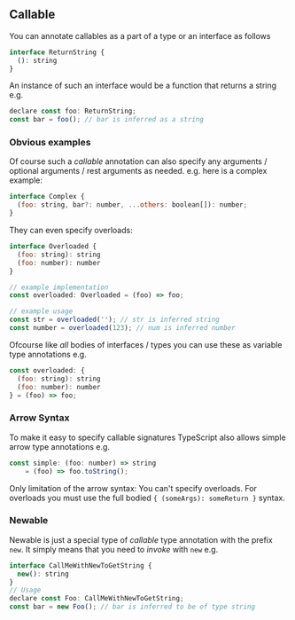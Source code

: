 ## Callable
You can annotate callables as a part of a type or an interface as follows 

```js
interface ReturnString {
  (): string
}
```
An instance of such an interface would be a function that returns a string e.g. 

```js
declare const foo: ReturnString;
const bar = foo(); // bar is inferred as a string
```

### Obvious examples
Of course such a *callable* annotation can also specify any arguments / optional arguments / rest arguments as needed. e.g. here is a complex example: 

```js
interface Complex {
  (foo: string, bar?: number, ...others: boolean[]): number;
}
```
They can even specify overloads: 
```js
interface Overloaded {
  (foo: string): string
  (foo: number): number
}

// example implementation
const overloaded: Overloaded = (foo) => foo;

// example usage
const str = overloaded(''); // str is inferred string
const number = overloaded(123); // num is inferred number
```

Ofcourse like *all* bodies of interfaces / types you can use these as variable type annotations e.g. 

```js
const overloaded: {
  (foo: string): string
  (foo: number): number
} = (foo) => foo;
```

### Arrow Syntax
To make it easy to specify callable signatures TypeScript also allows simple arrow type annotations e.g. 

```js
const simple: (foo: number) => string
    = (foo) => foo.toString();
```

Only limitation of the arrow syntax: You can't specify overloads. For overloads you must use the full bodied `{ (someArgs): someReturn }` syntax. 

### Newable

Newable is just a special type of *callable* type annotation with the prefix `new`. It simply means that you need to *invoke* with `new` e.g. 

```js
interface CallMeWithNewToGetString {
  new(): string
}
// Usage 
declare const Foo: CallMeWithNewToGetString;
const bar = new Foo(); // bar is inferred to be of type string 
```
